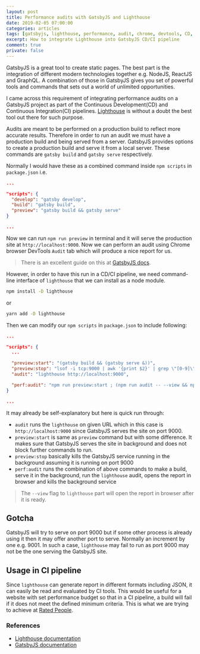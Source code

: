 ```yaml
---
layout: post
title: Performance audits with GatsbyJS and Lighthouse
date: 2019-02-05 07:00:00
categories: articles
tags: [gatsbyjs, lighthouse, performance, audit, chrome, devtools, CD, CI]
excerpt: How to integrate Lighthouse into GatsbyJS CD/CI pipeline
comment: true
private: false
---
```


GatsbyJS is a great tool to create static pages. The best part is the integration of different modern technologies together e.g. NodeJS, ReactJS and GraphQL. A combination of those in GatsbyJS gives you set of powerful tools and commands that sets out a world of unlimited opportunities.

I came across this requirement of integrating performance audits on a GatsbyJS project as part of the Continuous Development(CD) and Continuous Integration(CI) pipelines. [Lighthouse](https://developers.google.com/web/tools/lighthouse/) is without a doubt the best tool out there for such purpose.

Audits are meant to be performed on a production build to reflect more accurate results. Therefore in order to run an audit we must have a production build and being served from a server. GatsbyJS provides options to create a production build and serve it from a local server. These commands are `gatsby build` and `gatsby serve` respectively.

Normally I would have these as a combined command inside `npm scripts` in `package.json` i.e.

```json
...

"scripts": {
  "develop": "gatsby develop",
  "build": "gatsby build",
  "preview": "gatsby build && gatsby serve"
}

...
```

Now we can run `npm run preview` in terminal and it will serve the production site at `http://localhost:9000`. Now we can perform an audit using Chrome browser DevTools `Audit` tab which will produce a nice report for us.

> There is an excellent guide on this at [GatsbyJS docs](https://www.gatsbyjs.org/docs/audit-with-lighthouse/).

However, in order to have this run in a CD/CI pipeline, we need command-line interface of `lighthouse` that we can install as a node module.

```bash
npm install -D lighthouse
```

or

```bash
yarn add -D lighthouse
```

Then we can modify our `npm scripts` in `package.json` to include following:

```json
...

"scripts": {
  ...

  "preview:start": "(gatsby build && (gatsby serve &))",
  "preview:stop": "lsof -i tcp:9000 | awk '{print $2}' | grep \"[0-9]\" | xargs kill -9",
  "audit": "lighthouse http://localhost:9000",

  "perf:audit": "npm run preview:start ; (npm run audit -- --view && npm run preview:stop)"
}

...
```

It may already be self-explanatory but here is quick run through:

- `audit` runs the `lighthouse` on given URL which in this case is `http://localhost:9000` since GatsbyJS serves the site on port 9000.
- `preview:start` is same as `preview` command but with some difference. It makes sure that GatsbyJS serves the site in background and does not block further commands to run.
- `preview:stop` basically kills the GatsbyJS service running in the background assuming it is running on port 9000
- `perf:audit` runs the combination of above commands to make a build, serve it in the background, run the `lighthouse` audit, opens the report in browser and kills the background service

> The `--view` flag to `lighthouse` part will open the report in browser after it is ready.

## Gotcha

GatsbyJS will try to serve on port 9000 but if some other process is already using it then it may offer another port to serve. Normally an increment by one e.g. 9001. In such a case, `lighthouse` may fail to run as port 9000 may not be the one serving the GatsbyJS site.

## Usage in CI pipeline

Since `lighthouse` can generate report in different formats including JSON, it can easily be read and evaluated by CI tools. This would be useful for a website with set performance budget so that in a CI pipeline, a build will fail if it does not meet the defined minimum criteria. This is what we are trying to achieve at [Rated People](https://www.ratedpeople.com).

### References

- [Lighthouse documentation](https://developers.google.com/web/tools/lighthouse/)
- [GatsbyJS documentation](https://www.gatsbyjs.com)

